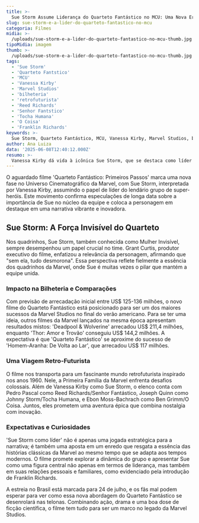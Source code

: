 ```yaml
---
title: >-
  Sue Storm Assume Liderança do Quarteto Fantástico no MCU: Uma Nova Era para a Marvel
slug: sue-storm-e-a-lider-do-quarteto-fantastico-no-mcu
categoria: Filmes
midia: >-
  /uploads/sue-storm-e-a-lider-do-quarteto-fantastico-no-mcu-thumb.jpg
tipoMidia: imagem
thumb: >-
  /uploads/sue-storm-e-a-lider-do-quarteto-fantastico-no-mcu-thumb.jpg
tags:
  - 'Sue Storm'
  - 'Quarteto Fantstico'
  - 'MCU'
  - 'Vanessa Kirby'
  - 'Marvel Studios'
  - 'bilheteria'
  - 'retrofuturista'
  - 'Reed Richards'
  - 'Senhor Fantstico'
  - 'Tocha Humana'
  - 'O Coisa'
  - 'Franklin Richards'
keywords: >-
  Sue Storm, Quarteto Fantástico, MCU, Vanessa Kirby, Marvel Studios, bilheteria, retrofuturista, Reed Richards, Senhor Fantástico, Tocha Humana, O Coisa, Franklin Richards
author: Ana Luiza
data: '2025-06-08T12:40:12.000Z'
resumo: >-
  Vanessa Kirby dá vida à icônica Sue Storm, que se destaca como líder do Quarteto Fantástico no Universo Cinematográfico da Marvel. O filme promete uma narrativa rica e uma estreia de sucesso nos cinemas.
---
```


O aguardado filme 'Quarteto Fantástico: Primeiros Passos' marca uma nova fase no Universo Cinematográfico da Marvel, com Sue Storm, interpretada por Vanessa Kirby, assumindo o papel de líder do lendário grupo de super-heróis. Este movimento confirma especulações de longa data sobre a importância de Sue no núcleo da equipe e coloca a personagem em destaque em uma narrativa vibrante e inovadora.

## Sue Storm: A Força Invisível do Quarteto

Nos quadrinhos, Sue Storm, também conhecida como Mulher Invisível, sempre desempenhou um papel crucial no time. Grant Curtis, produtor executivo do filme, enfatizou a relevância da personagem, afirmando que "sem ela, tudo desmorona". Essa perspectiva reflete fielmente a essência dos quadrinhos da Marvel, onde Sue é muitas vezes o pilar que mantém a equipe unida.

### Impacto na Bilheteria e Comparações

Com previsão de arrecadação inicial entre US$ 125-136 milhões, o novo filme do Quarteto Fantástico está posicionado para ser um dos maiores sucessos da Marvel Studios no final do verão americano. Para se ter uma ideia, outros filmes da Marvel lançados na mesma época apresentam resultados mistos: 'Deadpool & Wolverine' arrecadou US$ 211,4 milhões, enquanto 'Thor: Amor e Trovão' conseguiu US$ 144,2 milhões. A expectativa é que 'Quarteto Fantástico' se aproxime do sucesso de 'Homem-Aranha: De Volta ao Lar', que arrecadou US$ 117 milhões.

### Uma Viagem Retro-Futurista

O filme nos transporta para um fascinante mundo retrofuturista inspirado nos anos 1960. Nele, a Primeira Família da Marvel enfrenta desafios colossais. Além de Vanessa Kirby como Sue Storm, o elenco conta com Pedro Pascal como Reed Richards/Senhor Fantástico, Joseph Quinn como Johnny Storm/Tocha Humana, e Ebon Moss-Bachrach como Ben Grimm/O Coisa. Juntos, eles prometem uma aventura épica que combina nostalgia com inovação.

### Expectativas e Curiosidades

'Sue Storm como líder' não é apenas uma jogada estratégica para a narrativa; é também uma aposta em um enredo que resgata a essência das histórias clássicas da Marvel ao mesmo tempo que se adapta aos tempos modernos. O filme promete explorar a dinâmica do grupo e apresentar Sue como uma figura central não apenas em termos de liderança, mas também em suas relações pessoais e familiares, como evidenciado pela introdução de Franklin Richards.

A estreia no Brasil está marcada para 24 de julho, e os fãs mal podem esperar para ver como essa nova abordagem do Quarteto Fantástico se desenrolará nas telonas. Combinando ação, drama e uma boa dose de ficção científica, o filme tem tudo para ser um marco no legado da Marvel Studios.